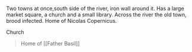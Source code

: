 Two towns at once,south side of the river, iron wall around it. Has a large market square, a church and a small library.
Across the river the old town, brood infected.
Home of Nicolas Copernicus.

Church
>Home of [[Father Basil]]